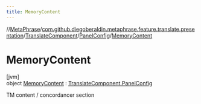 ```yaml
---
title: MemoryContent
---
```

//[MetaPhrase](../../../../../index.html)/[com.github.diegoberaldin.metaphrase.feature.translate.presentation](../../../index.html)/[TranslateComponent](../../index.html)/[PanelConfig](../index.html)/[MemoryContent](index.html)



# MemoryContent



[jvm]\
object [MemoryContent](index.html) : [TranslateComponent.PanelConfig](../index.html)

TM content / concordancer section


